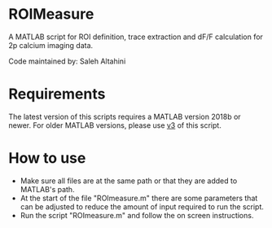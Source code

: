 # ROIMeasure
A MATLAB script for ROI definition, trace extraction and dF/F calculation for 2p calcium imaging data.

Code maintained by: Saleh Altahini

# Requirements
The latest version of this scripts requires a MATLAB version 2018b or newer.
For older MATLAB versions, please use [v3](https://github.com/Strohlab/ROIMeasure/releases/tag/v3) of this script.

# How to use
- Make sure all files are at the same path or that they are added to MATLAB's path.
- At the start of the file "ROImeasure.m" there are some parameters that can be adjusted to reduce the amount of input required to run the script.
- Run the script "ROImeasure.m" and follow the on screen instructions.
